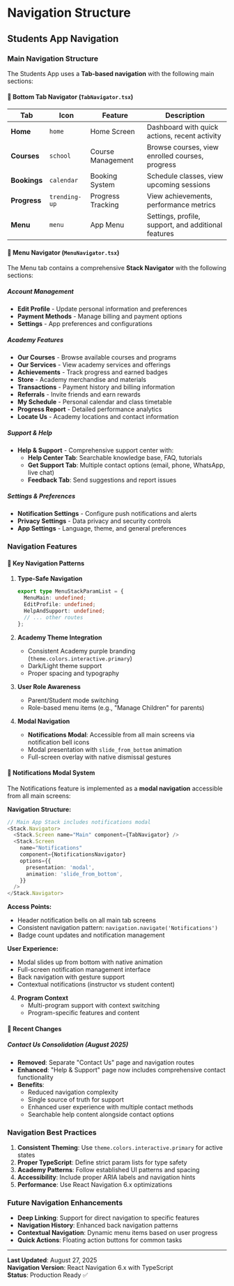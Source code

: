 # Navigation Structure

## Students App Navigation

### Main Navigation Structure

The Students App uses a **Tab-based navigation** with the following main sections:

#### 📱 Bottom Tab Navigator (`TabNavigator.tsx`)

| Tab | Icon | Feature | Description |
|-----|------|---------|-------------|
| **Home** | `home` | Home Screen | Dashboard with quick actions, recent activity |
| **Courses** | `school` | Course Management | Browse courses, view enrolled courses, progress |
| **Bookings** | `calendar` | Booking System | Schedule classes, view upcoming sessions |
| **Progress** | `trending-up` | Progress Tracking | View achievements, performance metrics |
| **Menu** | `menu` | App Menu | Settings, profile, support, and additional features |

#### 🔧 Menu Navigator (`MenuNavigator.tsx`)

The Menu tab contains a comprehensive **Stack Navigator** with the following sections:

##### Account Management
- **Edit Profile** - Update personal information and preferences
- **Payment Methods** - Manage billing and payment options
- **Settings** - App preferences and configurations

##### Academy Features
- **Our Courses** - Browse available courses and programs
- **Our Services** - View academy services and offerings
- **Achievements** - Track progress and earned badges
- **Store** - Academy merchandise and materials
- **Transactions** - Payment history and billing information
- **Referrals** - Invite friends and earn rewards
- **My Schedule** - Personal calendar and class timetable
- **Progress Report** - Detailed performance analytics
- **Locate Us** - Academy locations and contact information

##### Support & Help
- **Help & Support** - Comprehensive support center with:
  - **Help Center Tab**: Searchable knowledge base, FAQ, tutorials
  - **Get Support Tab**: Multiple contact options (email, phone, WhatsApp, live chat)
  - **Feedback Tab**: Send suggestions and report issues

##### Settings & Preferences
- **Notification Settings** - Configure push notifications and alerts
- **Privacy Settings** - Data privacy and security controls
- **App Settings** - Language, theme, and general preferences

### Navigation Features

#### 🎯 Key Navigation Patterns

1. **Type-Safe Navigation**
   ```typescript
   export type MenuStackParamList = {
     MenuMain: undefined;
     EditProfile: undefined;
     HelpAndSupport: undefined;
     // ... other routes
   };
   ```

2. **Academy Theme Integration**
   - Consistent Academy purple branding (`theme.colors.interactive.primary`)
   - Dark/Light theme support
   - Proper spacing and typography

3. **User Role Awareness**
   - Parent/Student mode switching
   - Role-based menu items (e.g., "Manage Children" for parents)

4. **Modal Navigation**
   - **Notifications Modal**: Accessible from all main screens via notification bell icons
   - Modal presentation with `slide_from_bottom` animation
   - Full-screen overlay with native dismissal gestures

#### 🔔 Notifications Modal System

The Notifications feature is implemented as a **modal navigation** accessible from all main screens:

**Navigation Structure:**
```typescript
// Main App Stack includes notifications modal
<Stack.Navigator>
  <Stack.Screen name="Main" component={TabNavigator} />
  <Stack.Screen 
    name="Notifications" 
    component={NotificationsNavigator}
    options={{
      presentation: 'modal',
      animation: 'slide_from_bottom',
    }}
  />
</Stack.Navigator>
```

**Access Points:**
- Header notification bells on all main tab screens
- Consistent navigation pattern: `navigation.navigate('Notifications')`
- Badge count updates and notification management

**User Experience:**
- Modal slides up from bottom with native animation
- Full-screen notification management interface
- Back navigation with gesture support
- Contextual notifications (instructor vs student content)

4. **Program Context**
   - Multi-program support with context switching
   - Program-specific features and content

#### 🚨 Recent Changes

##### Contact Us Consolidation (August 2025)
- **Removed**: Separate "Contact Us" page and navigation routes
- **Enhanced**: "Help & Support" page now includes comprehensive contact functionality
- **Benefits**: 
  - Reduced navigation complexity
  - Single source of truth for support
  - Enhanced user experience with multiple contact methods
  - Searchable help content alongside contact options

### Navigation Best Practices

1. **Consistent Theming**: Use `theme.colors.interactive.primary` for active states
2. **Proper TypeScript**: Define strict param lists for type safety
3. **Academy Patterns**: Follow established UI patterns and spacing
4. **Accessibility**: Include proper ARIA labels and navigation hints
5. **Performance**: Use React Navigation 6.x optimizations

### Future Navigation Enhancements

- **Deep Linking**: Support for direct navigation to specific features
- **Navigation History**: Enhanced back navigation patterns
- **Contextual Navigation**: Dynamic menu items based on user progress
- **Quick Actions**: Floating action buttons for common tasks

---

**Last Updated**: August 27, 2025  
**Navigation Version**: React Navigation 6.x with TypeScript  
**Status**: Production Ready ✅